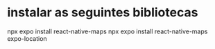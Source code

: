 # instalar as seguintes bibliotecas
npx expo install react-native-maps
npx expo install react-native-maps expo-location
